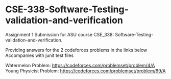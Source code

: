 # CSE-338-Software-Testing-validation-and-verification

Assignment 1 Submission for ASU course CSE_338: Software-Testing-validation-and-verification.

Providing answers for the 2 codeforces problems in the links below 
Accompanies with junit test files

Watermelon Problem: https://codeforces.com/problemset/problem/4/A
Young Physicist Problem: https://codeforces.com/problemset/problem/69/A
